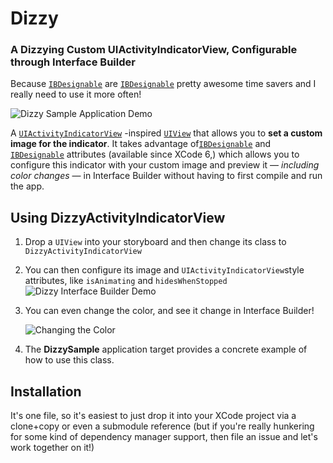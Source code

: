 # Dizzy

### A Dizzying Custom UIActivityIndicatorView, Configurable through Interface Builder

Because [`IBDesignable`](https://developer.apple.com/library/ios/recipes/xcode_help-IB_objects_media/Chapters/CreatingaLiveViewofaCustomObject.html) are  [`IBDesignable`](https://developer.apple.com/library/ios/recipes/xcode_help-IB_objects_media/Chapters/CreatingaLiveViewofaCustomObject.html) pretty awesome time savers and I really need to use it more often!

![Dizzy Sample Application Demo](https://cloud.githubusercontent.com/assets/517428/16718482/4d6d981c-46d5-11e6-8bc5-78161ec476ab.gif)

A [`UIActivityIndicatorView`](https://developer.apple.com/library/ios/documentation/UIKit/Reference/UIActivityIndicatorView_Class/) -inspired [`UIView`](https://developer.apple.com/library/ios/documentation/UIKit/Reference/UIView_Class/index.html#//apple_ref/occ/cl/UIView) that allows you to __set a custom image for the indicator__. It takes advantage of[`IBDesignable`](https://developer.apple.com/library/ios/recipes/xcode_help-IB_objects_media/Chapters/CreatingaLiveViewofaCustomObject.html) and [`IBDesignable`](https://developer.apple.com/library/ios/recipes/xcode_help-IB_objects_media/Chapters/CreatingaLiveViewofaCustomObject.html) attributes (available since XCode 6,) which allows you to configure this indicator with your custom image and preview it — _including color changes_ — in Interface Builder without having to first compile and run the app.

## Using DizzyActivityIndicatorView

1. Drop a `UIView` into your storyboard and then change its class to `DizzyActivityIndicatorView`
2. You can then configure its image and `UIActivityIndicatorView`style attributes, like `isAnimating` and `hidesWhenStopped` 
    ![Dizzy Interface Builder Demo](https://cloud.githubusercontent.com/assets/517428/16718279/6fad2020-46d3-11e6-84be-8f5e5ca374ff.gif)

3. You can even change the color, and see it change in Interface Builder!

    ![Changing the Color](https://cloud.githubusercontent.com/assets/517428/16721667/dd9e3048-46f5-11e6-96e4-77193eaff904.gif)

4. The __DizzySample__ application target provides a concrete example of how to use this class.

## Installation

It's one file, so it's easiest to just drop it into your XCode project via a clone+copy or even a submodule reference (but if you're really hunkering for some kind of dependency manager support, then file an issue and let's work together on it!)
